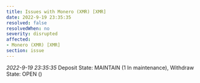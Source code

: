 ```yaml
---
title: Issues with Monero (XMR) [XMR]
date: 2022-9-19 23:35:35
resolved: false
resolvedWhen: no
severity: disrupted
affected:
- Monero (XMR) [XMR]
section: issue
---
```


*2022-9-19 23:35:35* Deposit State: MAINTAIN (1 In maintenance), Withdraw State: OPEN ()